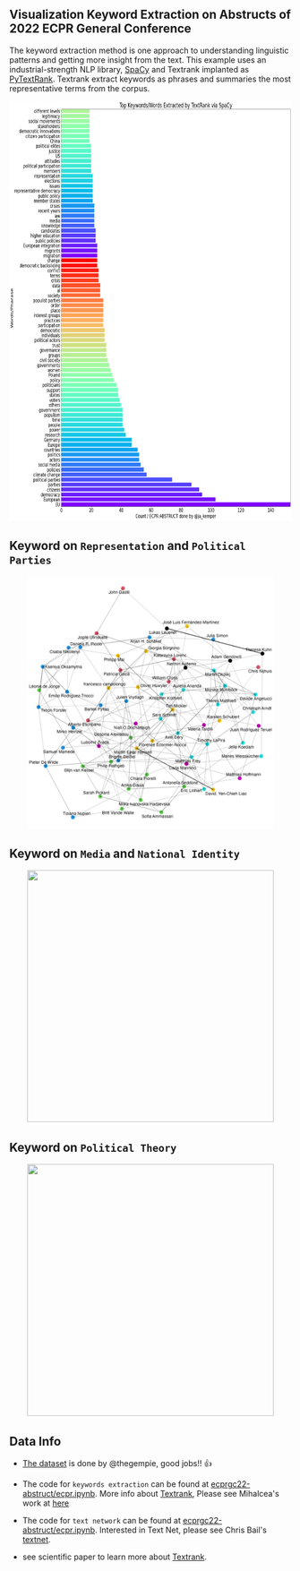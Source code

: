 ## Visualization Keyword Extraction on Abstructs of 2022 ECPR General Conference


The keyword extraction method is one approach to understanding linguistic patterns and getting more insight from the text. 
This example uses an industrial-strength NLP library, [SpaCy](https://spacy.io) and Textrank implanted as [PyTextRank](https://spacy.io/universe/project/spacy-pytextrank).  Textrank extract keywords as phrases and summaries the most representative terms from the corpus.


<p align="center">
  <img width="640" height="750" src="https://raw.githubusercontent.com/davidycliao/ecprgc22-abstruct/main/image/ecpr.png" >
</p>

## Keyword on `Representation` and `Political Parties`

<p align="center">
  <img width="440" height="450" src="https://raw.githubusercontent.com/davidycliao/ecprgc22-abstruct/main/image/pl.png" >
</p>



## Keyword on `Media` and `National Identity`

<p align="center">
  <img width="440" height="450" src="https://raw.githack.com/davidycliao/ecprgc22-abstruct/main/image/md.png" >
</p>


## Keyword on `Political Theory`

<p align="center">
  <img width="440" height="450" src="https://raw.githack.com/davidycliao/ecprgc22-abstruct/main/image/pt.png" >
</p>



## Data Info

- [The dataset](https://github.com/thegempie/ecprgc22-data) is done by @thegempie, good jobs!! 👍 

- The code for `keywords extraction` can be found at [ecprgc22-abstruct/ecpr.ipynb](https://github.com/davidycliao/ecprgc22-abstruct/blob/main/ecpr.ipynb). More info about  [Textrank](https://web.eecs.umich.edu/~mihalcea/papers/mihalcea.emnlp04.pdf), Please see Mihalcea's work at [here](mihalcea)

- The code for `text network` can be found at [ecprgc22-abstruct/ecpr.ipynb](https://github.com/davidycliao/ecprgc22-abstruct/blob/main/ecpr.ipynb). Interested in Text Net, please see Chris Bail's [textnet](https://github.com/cbail/textnets).

- see scientific paper to learn more about [Textrank](https://web.eecs.umich.edu/~mihalcea/papers/mihalcea.emnlp04.pdf).
